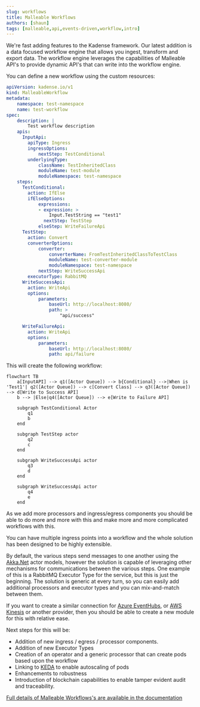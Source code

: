 ```yaml
---
slug: workflows
title: Malleable Workflows
authors: [shaun]
tags: [malleable,api,events-driven,workflow,intro]
---
```


We're fast adding features to the Kadense framework. Our latest addition is a data focused workflow engine that allows you ingest, transform and export data. The workflow engine leverages the capabilities of Malleable API's to provide dynamic API's that can write into the workflow engine.

<!-- truncate -->

You can define a new workflow using the custom resources:

```yaml
apiVersion: kadense.io/v1
kind: MalleableWorkflow
metadata:
    namespace: test-namespace
    name: test-workflow
spec:
    description: |
        Test workflow description
    apis:
      InputApi:
        apiType: Ingress
        ingressOptions:
            nextStep: TestConditional
        underlyingType:
            className: TestInheritedClass
            moduleName: test-module
            moduleNamespace: test-namespace
    steps:
      TestConditional:
        action: IfElse
        ifElseOptions:
            expressions:
            - expression: >
                Input.TestString == "test1"
              nextStep: TestStep
            elseStep: WriteFailureApi 
      TestStep:
        action: Convert
        converterOptions:
            converter:
                converterName: FromTestInheritedClassToTestClass
                moduleName: test-converter-module
                moduleNamespace: test-namespace
            nextStep: WriteSuccessApi
        executorType: RabbitMQ    
      WriteSuccessApi:
        action: WriteApi
        options:
            parameters:
                baseUrl: http://localhost:8080/
                path: >
                    "api/success"

      WriteFailureApi:
        action: WriteApi
        options:
            parameters:
                baseUrl: http://localhost:8080/
                path: api/failure


```

This will create the following workflow:


```mermaid
flowchart TB
    a[InputAPI] --> q1([Actor Queue]) --> b{Conditional} -->|When is 'Test1'| q2([Actor Queue]) --> c[Convert Class] --> q3([Actor Queue]) --> d[Write to Success API]
    b --> |Else|q4([Actor Queue]) --> e[Write to Failure API]

    subgraph TestConditional Actor
        q1
        b
    end

    subgraph TestStep actor
        q2
        c
    end

    subgraph WriteSuccessApi actor
        q3
        d
    end

    subgraph WriteSuccessApi actor
        q4
        e
    end
```


As we add more processors and ingress/egress components you should be able to do more and more with this and make more and more complicated workflows with this.

You can have multiple ingress points into a workflow and the whole solution has been designed to be highly extensible. 

By default, the various steps send messages to one another using the [Akka.Net](https://getakka.net) actor models, however the solution is capable of leveraging other mechanisms for communications between the various steps. One example of this is a RabbitMQ Executor Type for the service, but this is just the beginning. The solution is generic at every turn, so you can easily add additional processors and executor types and you can mix-and-match between them.

If you want to create a similar connection for [Azure EventHubs](https://learn.microsoft.com/en-us/azure/event-hubs/event-hubs-about), or [AWS Kinesis](https://aws.amazon.com/pm/kinesis/) or another provider, then you should be able to create a new module for this with relative ease.

Next steps for this will be:

* Addition of new ingress / egress / processor components.
* Addition of new Executor Types
* Creation of an operator and a generic processor that can create pods based upon the workflow
* Linking to [KEDA](https://keda.sh) to enable autoscaling of pods
* Enhancements to robustness
* Introduction of blockchain capabilities to enable tamper evident audit and traceability.


[Full details of Malleable Workflows's are available in the documentation](https://headinthecloudsolutions.github.io/kadense/docs/The-Framework/Malleable-Workflow/Workflow-Engine)

